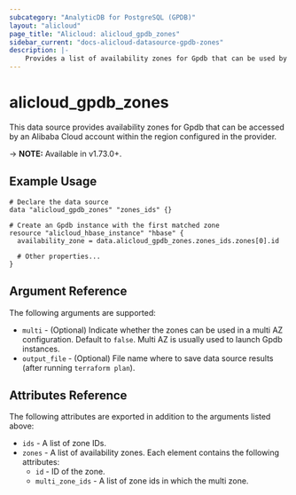 ```yaml
---
subcategory: "AnalyticDB for PostgreSQL (GPDB)"
layout: "alicloud"
page_title: "Alicloud: alicloud_gpdb_zones"
sidebar_current: "docs-alicloud-datasource-gpdb-zones"
description: |-
    Provides a list of availability zones for Gpdb that can be used by an Alibaba Cloud account.
---
```


# alicloud\_gpdb\_zones

This data source provides availability zones for Gpdb that can be accessed by an Alibaba Cloud account within the region configured in the provider.

-> **NOTE:** Available in v1.73.0+.

## Example Usage

```
# Declare the data source
data "alicloud_gpdb_zones" "zones_ids" {}

# Create an Gpdb instance with the first matched zone
resource "alicloud_hbase_instance" "hbase" {
  availability_zone = data.alicloud_gpdb_zones.zones_ids.zones[0].id

  # Other properties...
}
```

## Argument Reference

The following arguments are supported:

* `multi` - (Optional) Indicate whether the zones can be used in a multi AZ configuration. Default to `false`. Multi AZ is usually used to launch Gpdb instances.
* `output_file` - (Optional) File name where to save data source results (after running `terraform plan`).

## Attributes Reference

The following attributes are exported in addition to the arguments listed above:

* `ids` - A list of zone IDs.
* `zones` - A list of availability zones. Each element contains the following attributes:
  * `id` - ID of the zone.
  * `multi_zone_ids` - A list of zone ids in which the multi zone.
